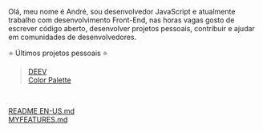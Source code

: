 Olá, meu nome é André, sou desenvolvedor JavaScript e atualmente trabalho com desenvolvimento Front-End, nas horas vagas gosto de escrever código aberto, desenvolver projetos pessoais, contribuir e ajudar em comunidades de desenvolvedores.

⭐ Últimos projetos pessoais ⭐ <br/> 
> [DEEV](https://deev.ml)<br/> 
> [Color Palette](https://palettes.andev.ml) 
<br/>

[README EN-US.md](https://github.com/andremalveira/andremalveira/blob/main/README-EN-US.md)<br/>
[MYFEATURES.md](https://github.com/andremalveira/andremalveira/blob/main/MYFEATURES.md)
